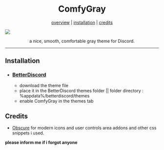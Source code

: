 <h1 align="center">ComfyGray</h1>
<p align="center">
  <a href="#dracula">overview</a> |
  <a href="#installation">installation</a> |
  <a href="#credits">credits</a>
</p>

![](https://i.imgur.com/ohvHd2s.png)

<p align="center">a nice, smooth, comfortable gray theme for Discord.</p>

---

## Installation

- ### [BetterDiscord](https://github.com/BetterDiscord/BetterDiscord)

  - download the theme file
  - place it in the BetterDiscord themes folder || folder directory : %appdata%/betterdiscord/themes
  - enable ComfyGray in the themes tab

## Credits

- [Obscure](https://github.com/Obscure-Git) for modern icons and user controls area addons and other css snippets i used.

**please inform me if i forgot anyone**
